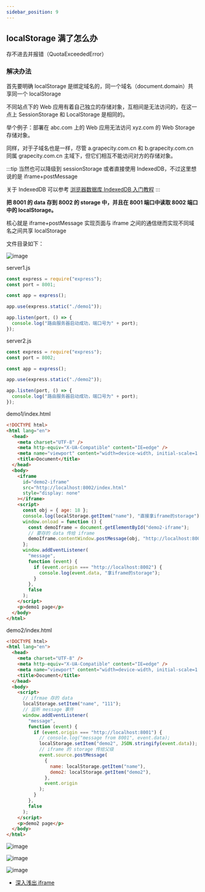 ```yaml
---
sidebar_position: 9
---
```


## localStorage 满了怎么办

存不进去并报错（QuotaExceededError）

### 解决办法

首先要明确 localStorage 是绑定域名的，同一个域名（document.domain）共享同一个 localStorage

不同站点下的 Web 应用有着自己独立的存储对象，互相间是无法访问的，在这一点上 SessionStorage 和 LocalStorage 是相同的。

举个例子：部署在 abc.com 上的 Web 应用无法访问 xyz.com 的 Web Storage 存储对象。

同样，对于子域名也是一样，尽管 a.grapecity.com.cn 和 b.grapecity.com.cn 同属 grapecity.com.cn 主域下，但它们相互不能访问对方的存储对象。

:::tip
当然也可以降级到 sessionStorage 或者直接使用 IndexedDB，不过这里想说的是 iframe+postMessage

关于 IndexedDB 可以参考 [浏览器数据库 IndexedDB 入门教程](https://www.ruanyifeng.com/blog/2018/07/indexeddb.html)
:::

**把 8001 的 data 存到 8002 的 storage 中，并且在 8001 端口中读取 8002 端口中的 localStorage。**

核心就是 iframe+postMessage 实现页面与 iframe 之间的通信继而实现不同域名之间共享 localStorage

文件目录如下：

![image](https://tvax3.sinaimg.cn/large/006T9etDly1h0j1vv1htaj30cs0b642b.jpg)

server1.js

```js
const express = require("express");
const port = 8001;

const app = express();

app.use(express.static("./demo1"));

app.listen(port, () => {
  console.log("路由服务器启动成功，端口号为" + port);
});
```

server2.js

```js
const express = require("express");
const port = 8002;

const app = express();

app.use(express.static("./demo2"));

app.listen(port, () => {
  console.log("路由服务器启动成功，端口号为" + port);
});
```

demo1/index.html

```html
<!DOCTYPE html>
<html lang="en">
  <head>
    <meta charset="UTF-8" />
    <meta http-equiv="X-UA-Compatible" content="IE=edge" />
    <meta name="viewport" content="width=device-width, initial-scale=1.0" />
    <title>Document</title>
  </head>
  <body>
    <iframe
      id="demo2-iframe"
      src="http://localhost:8002/index.html"
      style="display: none"
    ></iframe>
    <script>
      const obj = { age: 18 };
      console.log(localStorage.getItem("name"), "直接拿iframe的storage");
      window.onload = function () {
        const demoIframe = document.getElementById("demo2-iframe");
        // 要存的 data 传给 iframe
        demoIframe.contentWindow.postMessage(obj, "http://localhost:8002");
      };
      window.addEventListener(
        "message",
        function (event) {
          if (event.origin === "http://localhost:8002") {
            console.log(event.data, "拿iframe的storage");
          }
        },
        false
      );
    </script>
    <p>demo1 page</p>
  </body>
</html>
```

demo2/index.html

```html
<!DOCTYPE html>
<html lang="en">
  <head>
    <meta charset="UTF-8" />
    <meta http-equiv="X-UA-Compatible" content="IE=edge" />
    <meta name="viewport" content="width=device-width, initial-scale=1.0" />
    <title>Document</title>
  </head>
  <body>
    <script>
      // ifrmae 存的 data
      localStorage.setItem("name", "111");
      // 监听 message 事件
      window.addEventListener(
        "message",
        function (event) {
          if (event.origin === "http://localhost:8001") {
            // console.log("message from 8001", event.data);
            localStorage.setItem("demo2", JSON.stringify(event.data));
            // iframe 的 storage 传给父级
            event.source.postMessage(
              {
                name: localStorage.getItem("name"),
                demo2: localStorage.getItem("demo2"),
              },
              event.origin
            );
          }
        },
        false
      );
    </script>
    <p>demo2 page</p>
  </body>
</html>
```

![image](https://tva4.sinaimg.cn/large/006T9etDly1h0j2mocnrrj316y0bwgtj.jpg)

![image](https://tvax3.sinaimg.cn/large/006T9etDly1h0j2k99rdoj30zk0ayace.jpg)

![image](https://tvax4.sinaimg.cn/large/006T9etDly1h0j2kqa188j30yw0co0v6.jpg)

- [深入浅出 iframe](https://www.jianshu.com/p/7ec986aa28a7)
